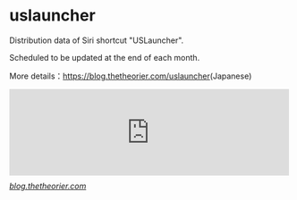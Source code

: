 # uslauncher
Distribution data of Siri shortcut "USLauncher".

Scheduled to be updated at the end of each month.

More details：<a href="https://blog.thetheorier.com/uslauncher">https://blog.thetheorier.com/uslauncher</a>(Japanese)
<p><iframe src="https://hatenablog-parts.com/embed?url=https%3A%2F%2Fblog.thetheorier.com%2Fbattery-health" title="【iPhoneショートカット】充電のサイクル数やバッテリー寿命チェックのレシピBattery Checker - もう一人のY君" class="embed-card embed-webcard" scrolling="no" frameborder="0" style="display: block; width: 100%; height: 155px; max-width: 500px; margin: 10px 0px;" loading="lazy"></iframe><cite class="hatena-citation"><a href="https://blog.thetheorier.com/battery-health">blog.thetheorier.com</a></cite></p>
